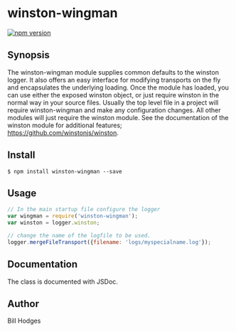 # winston-wingman
[![npm version](https://badge.fury.io/js/winston-wingman.svg)](https://badge.fury.io/js/winston-wingman)
## Synopsis
The winston-wingman module supplies common defaults to the winston logger.
It also offers an easy interface for modifying transports on the fly
and encapsulates the underlying loading.
Once the module has loaded, you can use either the exposed winston object, 
or just require winston in the normal way in your source files.
Usually the top level file in a project will require winston-wingman and make any configuration 
changes. All other modules will just require the winston module. 
See the documentation of the winston module for additional features; https://github.com/winstonjs/winston.

## Install
```
$ npm install winston-wingman --save
```


## Usage
```javascript
// In the main startup file configure the logger
var wingman = require('winston-wingman');
var winston = logger.winston;

// change the name of the logfile to be used.
logger.mergeFileTransport({filename: 'logs/myspecialname.log'});

```

## Documentation
The class is documented with JSDoc. 

## Author
Bill Hodges 
